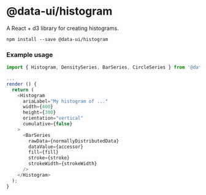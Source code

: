 # @data-ui/histogram

A React + d3 library for creating histograms.

`npm install --save @data-ui/histogram`


### Example usage

```javascript
import { Histogram, DensitySeries, BarSeries, CircleSeries } from '@data-ui/histogram';

...
render () {
  return (
    <Histogram
      ariaLabel="My histogram of ..."
      width={400}
      height={300}
      orientation="vertical"
      cumulative={false}
    >
      <BarSeries
        rawData={normallyDistributedData}
        dataValue={accessor}
        fill={fill}
        stroke={stroke}
        strokeWidth={strokeWidth}
      />
    </Histogram>
  );
}
```
